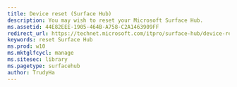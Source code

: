```yaml
---
title: Device reset (Surface Hub)
description: You may wish to reset your Microsoft Surface Hub.
ms.assetid: 44E82EEE-1905-464B-A758-C2A1463909FF
redirect_url: https://technet.microsoft.com/itpro/surface-hub/device-reset-surface-hub
keywords: reset Surface Hub
ms.prod: w10
ms.mktglfcycl: manage
ms.sitesec: library
ms.pagetype: surfacehub
author: TrudyHa
---
```



 

 





